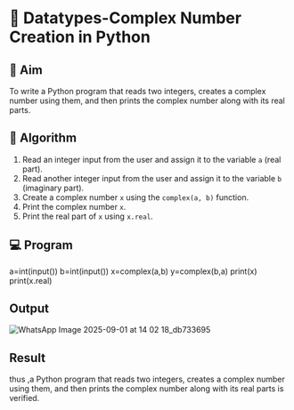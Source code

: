 # 🧮 Datatypes-Complex Number Creation in Python

## 🎯 Aim
To write a Python program that reads two integers, creates a complex number using them, and then prints the complex number along with its real parts.

## 🧠 Algorithm
1. Read an integer input from the user and assign it to the variable `a` (real part).
2. Read another integer input from the user and assign it to the variable `b` (imaginary part).
3. Create a complex number `x` using the `complex(a, b)` function.
4. Print the complex number `x`.
5. Print the real part of `x` using `x.real`.


## 💻 Program
a=int(input())
b=int(input())
x=complex(a,b)
y=complex(b,a)
print(x)
print(x.real)



## Output
![WhatsApp Image 2025-09-01 at 14 02 18_db733695](https://github.com/user-attachments/assets/098bcb1f-0122-441b-bbfc-4128152ca1ae)

## Result
thus ,a Python program that reads two integers, creates a complex number using them, and then prints the complex number along with its real parts is verified.

